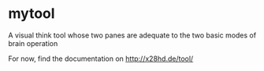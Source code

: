 # mytool
A visual think tool whose two panes are adequate to the two basic modes of brain operation

For now, find the documentation on http://x28hd.de/tool/

